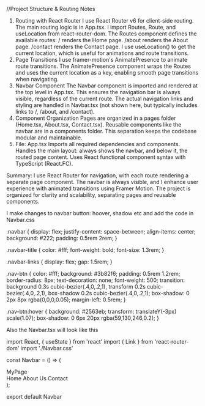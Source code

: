 
//Project Structure & Routing Notes
1. Routing with React Router
I use React Router v6 for client-side routing.
The main routing logic is in App.tsx.
I import Routes, Route, and useLocation from react-router-dom.
The Routes component defines the available routes:
/ renders the Home page.
/about renders the About page.
/contact renders the Contact page.
I use useLocation() to get the current location, which is useful for animations and route transitions.
2. Page Transitions
I use framer-motion's AnimatePresence to animate route transitions.
The AnimatePresence component wraps the Routes and uses the current location as a key, enabling smooth page transitions when navigating.
3. Navbar Component
The Navbar component is imported and rendered at the top level in App.tsx.
This ensures the navigation bar is always visible, regardless of the current route.
The actual navigation links and styling are handled in Navbar.tsx (not shown here, but typically includes links to /, /about, and /contact).
4. Component Organization
Pages are organized in a pages folder (Home.tsx, About.tsx, Contact.tsx).
Reusable components like the navbar are in a components folder.
This separation keeps the codebase modular and maintainable.
5. File: App.tsx
Imports all required dependencies and components.
Handles the main layout: always shows the navbar, and below it, the routed page content.
Uses React functional component syntax with TypeScript (React.FC).

Summary:
I use React Router for navigation, with each route rendering a separate page component. The navbar is always visible, and I enhance user experience with animated transitions using Framer Motion. The project is organized for clarity and scalability, separating pages and reusable components.

I make changes to navbar button: hoover, shadow etc and add the code in Navbar.css

.navbar {
  display: flex;
  justify-content: space-between;
  align-items: center;
  background: #222;
  padding: 0.5rem 2rem;
}

.navbar-title {
  color: #fff;
  font-weight: bold;
  font-size: 1.3rem;
}

.navbar-links {
  display: flex;
  gap: 1.5rem;
}

.nav-btn {
  color: #fff;
  background: #3b82f6;
  padding: 0.5rem 1.2rem;
  border-radius: 8px;
  text-decoration: none;
  font-weight: 500;
  transition: 
    background 0.3s cubic-bezier(.4,0,.2,1),
    transform 0.2s cubic-bezier(.4,0,.2,1),
    box-shadow 0.2s cubic-bezier(.4,0,.2,1);
  box-shadow: 0 2px 8px rgba(0,0,0,0.05);
  margin-left: 0.5rem;
}

.nav-btn:hover {
  background: #2563eb;
  transform: translateY(-3px) scale(1.07);
  box-shadow: 0 6px 20px rgba(59,130,246,0.2);
}

Also the Navbar.tsx will look like this

import React, { useState } from 'react'
import { Link } from 'react-router-dom'
import './Navbar.css'

const Navbar = () => (
  <nav className="navbar">
    <div className="navbar-title">MyPage</div>
    <div className="navbar-links">
      <Link to="/" className="nav-btn">Home</Link>
      <Link to="/about" className="nav-btn">About Us</Link>
      <Link to="/contact" className="nav-btn">Contact</Link>
    </div>
  </nav>
);

export default Navbar   